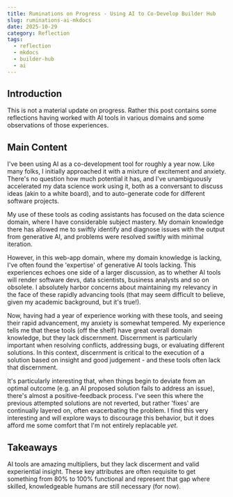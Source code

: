 ```yaml
---
title: Ruminations on Progress - Using AI to Co-Develop Builder Hub
slug: ruminations-ai-mkdocs
date: 2025-10-29
category: Reflection
tags:
  - reflection
  - mkdocs
  - builder-hub
  - ai
---
```


## Introduction

This is not a material update on progress. Rather this post contains some reflections having worked with AI tools in various domains and some observations of those experiences.

## Main Content

I've been using AI as a co-development tool for roughly a year now. Like many folks, I initially approached it with a mixture of excitement and anxiety. There's no question how much potential it has, and I've unambiguously accelerated my data science work using it, both as a conversant to discuss ideas (akin to a white board), and to auto-generate code for different software projects.

My use of these tools as coding assistants has focused on the data science domain, where I have considerable subject mastery. My domain knowledge there has allowed me to swiftly identify and diagnose issues with the output from generative AI, and problems were resolved swiftly with minimal iteration.

However, in this web-app domain, where my domain knowledge is lacking, I've often found the 'expertise' of generative AI tools lacking. This experiences echoes one side of a larger discussion, as to whether AI tools will render software devs, data scientists, business analysts and so on obsolete. I absolutely harbor concerns about maintaining my relevancy in the face of these rapidly advancing tools (that may seem difficult to believe, given my academic background, but it's true!).

Now, having had a year of experience working with these tools, and seeing their rapid advancement, my anxiety is somewhat tempered. My experience tells me that these tools (off the shelf) have great overall domain knowledge, but they lack discernment. Discernment is particularly important when resolving conflicts, addressing bugs, or evaluating different solutions. In this context, discernment is critical to the execution of a solution based on insight and good judgement - and these tools often lack that discernment.

It's particularly interesting that, when things begin to deviate from an optimal outcome (e.g. an AI proposed solution fails to address an issue), there's almost a positive-feedback process. I've seen this where the previous attempted solutions are not reverted, but rather 'fixes' are continually layered on, often exacerbating the problem. I find this very interesting and will explore ways to discourage this behavior, but it does afford me some comfort that I'm not entirely replacable _yet_.

## Takeaways

AI tools are amazing multipliers, but they lack discerment and valid experiential insight. These key attributes are often requisite to get something from 80% to 100% functional and represent that gap where skilled, knowledgeable humans are still necessary (for now). 